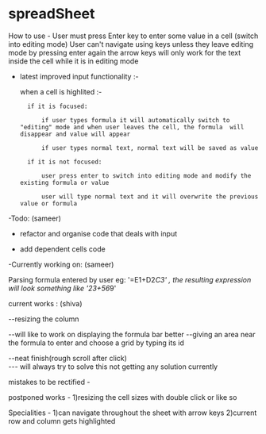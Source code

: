 # spreadSheet

How to use -
User must press Enter key to enter some value in a cell (switch into editing mode)
User can't navigate using keys unless they leave editing mode by pressing enter again
the arrow keys will only work for the text inside the cell while it is in editing mode

- latest improved input functionality :-

  when a cell is highlited :-

        if it is focused:

            if user types formula it will automatically switch to "editing" mode and when user leaves the cell, the formula  will disappear and value will appear

            if user types normal text, normal text will be saved as value

        if it is not focused:

            user press enter to switch into editing mode and modify the existing formula or value

            user will type normal text and it will overwrite the previous value or formula

-Todo: (sameer)

- refactor and organise code that deals with input

- add dependent cells code

-Currently working on: (sameer)

Parsing formula entered by user eg: '=E1+D2*C3' , the resulting expression will look something like '23+56*9'


current works : (shiva)

--resizing the column 

--will like to work on displaying the formula bar better 
--giving an area near the formula to enter and choose a grid by typing its id

--neat finish(rough scroll after click)        
                                            --- will always try to solve this not getting any solution currently


mistakes to be rectified -

postponed works -
1)resizing the cell sizes with double click or like so

Specialities -
1)can navigate throughout the sheet with arrow keys
2)current row and column gets highlighted
